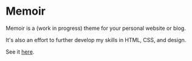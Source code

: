 # Memoir

Memoir is a (work in progress) theme for your personal website or blog.

It's also an effort to further develop my skills in HTML, CSS, and design.

See it [here](http://adamzap.github.io/memoir-theme/).
